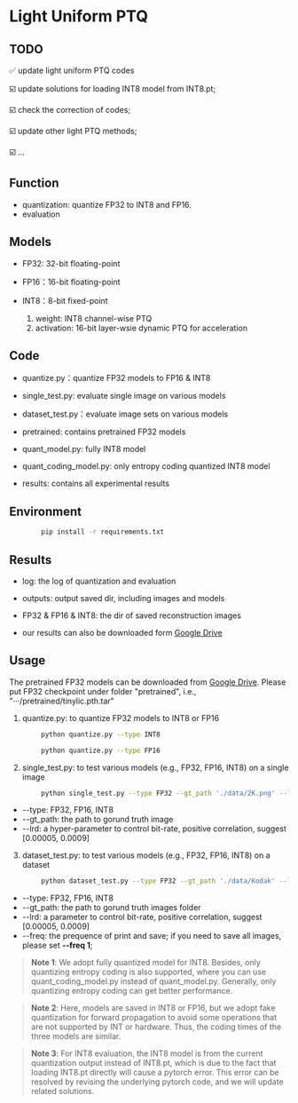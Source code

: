 # Light Uniform PTQ


## TODO
✅ update light uniform PTQ codes

☑️ update solutions for loading INT8 model from INT8.pt;

☑️ check the correction of codes;

☑️ update other light PTQ methods;

☑️ ...


## Function
* quantization: quantize FP32 to INT8 and FP16.
* evaluation

## Models
* FP32: 32-bit floating-point

* FP16：16-bit floating-point

* INT8：8-bit fixed-point
    1. weight:
            INT8 channel-wise PTQ
    2. activation:
            16-bit layer-wsie dynamic PTQ for acceleration

## Code

* quantize.py：quantize FP32 models to FP16 & INT8

* single_test.py: evaluate single image on various models

* dataset_test.py：evaluate image sets on various models

* pretrained: contains pretrained FP32 models

* quant_model.py: fully INT8 model

* quant_coding_model.py: only entropy coding quantized INT8 model

* results: contains all experimental results

## Environment
```bash
        pip install -r requirements.txt
```

## Results
* log: the log of quantization and evaluation

* outputs: output saved dir, including images and models

* FP32 & FP16 & INT8: the dir of saved reconstruction images

* our results can also be downloaded form [Google Drive](https://drive.google.com/drive/folders/1HVJmoB5y3nTRlretEvEEu2h0PzFgzr7i?usp=sharing)

## Usage

The pretrained FP32 models can be downloaded from [Google Drive](https://drive.google.com/drive/folders/1eufNK1mlfEPspRFN1zHPFWPGVfjMY1U1?usp=sharing). 
Please put FP32 checkpoint under folder "pretrained", i.e., "···/pretrained/tinylic.pth.tar"

1. quantize.py: to quantize FP32 models to INT8 or FP16

```bash
        python quantize.py --type INT8
```
```bash
        python quantize.py --type FP16
```
2. single_test.py: to test various models (e.g., FP32, FP16, INT8) on a single image
```bash
        python single_test.py --type FP32 --gt_path './data/2K.png' --lrd 0.0008
```
* --type: FP32, FP16, INT8
* --gt_path: the path to gorund truth image
* --lrd: a hyper-parameter to control bit-rate, positive correlation, suggest [0.00005, 0.0009]

3. dataset_test.py: to test various models (e.g., FP32, FP16, INT8) on a dataset
```bash
        python dataset_test.py --type FP32 --gt_path './data/Kodak' --lrd 0.0008 --freq 10
```
* --type: FP32, FP16, INT8
* --gt_path: the path to gorund truth images folder
* --lrd: a parameter to control bit-rate, positive correlation, suggest [0.00005, 0.0009]
* --freq: the prequence of print and save; if you need to save all images, please set **--freq 1**;

> **Note 1**: We adopt fully quantized model for INT8. Besides, only quantizing entropy coding is also supported, where you can use quant_coding_model.py instead of quant_model.py. Generally, only quantizing entropy coding can get better performance.

> **Note 2**: Here, models are saved in INT8 or FP16, but we adopt fake quantization for forward propagation to avoid some operations that are not supported by INT or hardware. Thus, the coding times of the three models are similar.

> **Note 3**: For INT8 evaluation, the INT8 model is from the current quantization output instead of INT8.pt, which is due to the fact that loading INT8.pt directly will cause a pytorch error. This error can be resolved by revising the underlying pytorch code, and we will update related solutions.
